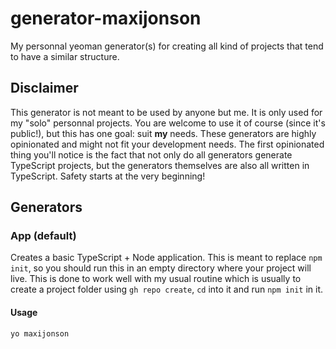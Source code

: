 # generator-maxijonson

My personnal yeoman generator(s) for creating all kind of projects that tend to have a similar structure.

## Disclaimer

This generator is not meant to be used by anyone but me. It is only used for my "solo" personnal projects. You are welcome to use it of course (since it's public!), but this has one goal: suit **my** needs. These generators are highly opinionated and might not fit your development needs. The first opinionated thing you'll notice is the fact that not only do all generators generate TypeScript projects, but the generators themselves are also all written in TypeScript. Safety starts at the very beginning!

## Generators

### App (default)

Creates a basic TypeScript + Node application. This is meant to replace `npm init`, so you should run this in an empty directory where your project will live. This is done to work well with my usual routine which is usually to create a project folder using `gh repo create`, `cd` into it and run `npm init` in it.

#### Usage

```bash
yo maxijonson
```
